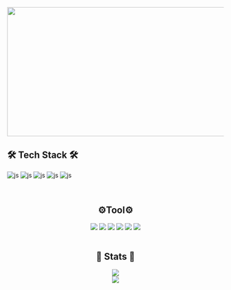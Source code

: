 
<!-- [![@helloworld's Holopin board](https://holopin.io/api/user/board?user=helloworld)](https://holopin.io/@helloworld)
 -->

<!--- <h2>✨Hello world!</h2> -->

<a href="https://github.com/devxb/gitanimals">
<img
  src="https://render.gitanimals.org/farms/iwantpark"
  width="600"
  height="300"
/>
</a>

<!-- --------- -->


<!--
**iwantpark/iwantpark** is a ✨ _special_ ✨ repository because its `README.md` (this file) appears on your GitHub profile.

Here are some ideas to get you started:

- 🔭 I’m currently working on ...
- 🌱 I’m currently learning ...
- 👯 I’m looking to collaborate on ...
- 🤔 I’m looking for help with ...
- 💬 Ask me about ...
- 📫 How to reach me: ...
- 😄 Pronouns: ...
- ⚡ Fun fact: ...
-->
<!-- [![Top Langs](https://github-readme-stats.vercel.app/api/top-langs/?username=seongkyu-lim&layout=compact)](https://github.com/iwantpark/github-readme-stats)

[![solved.ac tier](http://mazassumnida.wtf/api/v2/generate_badge?boj=sglim9607)](https://solved.ac/sglim9607)

<a href="https://opgc.me/#/users/iwantpark" target="_blank"><img src="https://api.opgc.me/githubs/users/seongkyu-lim/tag/?theme=basic" /></a>

[![Hits](https://hits.seeyoufarm.com/api/count/incr/badge.svg?url=https%3A%2F%2Fgithub.com%2Fseongkyu-lim%2F&count_bg=%23000000&title_bg=%23000000&icon=&icon_color=%23E7E7E7&title=hits&edge_flat=false)](https://hits.seeyoufarm.com) -->


## 🛠️ Tech Stack 🛠️
![js](https://img.shields.io/badge/Python-3776AB?style=for-the-badge&logo=python&logoColor=white)
![js](https://img.shields.io/badge/Java-ED8B00?style=for-the-badge&logo=openjdk&logoColor=white)
![js](https://img.shields.io/badge/Django-092E20?style=for-the-badge&logo=django&logoColor=white)
![js](https://img.shields.io/badge/Spring-6DB33F?style=for-the-badge&logo=spring&logoColor=white)
![js](https://img.shields.io/badge/MySQL-00000F?style=for-the-badge&logo=mysql&logoColor=white)


<br >

<!-- Tool section -->
<h2 align=center>⚙️Tool⚙️</h2>
<div align=center>
  <img src="https://img.shields.io/badge/GitHub-black?style=flat&logo=GitHub&logoColor=white"/>
  <img src="https://img.shields.io/badge/Notion-f7f6f2?style=flat&logo=Notion&logoColor=black">
  <img src="https://img.shields.io/badge/Figma-F24E1E?style=flat-square&logo=figma&logoColor=white"/>
  <img src="https://img.shields.io/badge/Slack-4A154B?style=flat-square&logo=slack&logoColor=white"/>
  <img src="https://img.shields.io/badge/Jira-0052CC?style=flat-square&logo=jira&logoColor=white"/>
  <img src="https://img.shields.io/badge/Confluence-172B4D?style=flat-square&logo=confluence&logoColor=white"/>
</div>


<br />


<!-- Widget section -->
<h2 align=center>🚀 Stats 🚀</h2>
<div align=center>
  <img src="https://github-readme-stats.vercel.app/api/top-langs/?username=iwantPark&layout=compact">
</div>
<div align=center>
  <img src="https://github-readme-stats.vercel.app/api?username=iwantPark&show_icons=true&title_color=ffffff&text_color=ffffff&icon_color=ffffff&bg_color=DEG,a49cec,d6a4a4">
</div>
<br />

</div>
